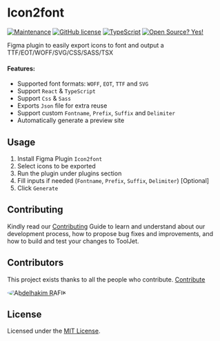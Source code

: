 # Icon2font

[![Maintenance](https://img.shields.io/badge/Maintained%3F-yes-green.svg)](https://github.com/abdelhakimrafik/icon2font/graphs/commit-activity)
[![GitHub license](https://img.shields.io/github/license/Naereen/StrapDown.js.svg)](https://github.com/abdelhakimrafik/icon2font/blob/master/LICENSE)
[![TypeScript](https://badgen.net/badge/icon/typescript?icon=typescript&label)](https://typescriptlang.org)
[![Open Source? Yes!](https://badgen.net/badge/Open%20Source%20%3F/Yes%21/blue?icon=github)](https://github.com/abdelhakimrafik/icon2font/)

Figma plugin to easily export icons to font and output a TTF/EOT/WOFF/SVG/CSS/SASS/TSX

#### Features:

- Supported font formats: `WOFF`, `EOT`, `TTF` and `SVG`
- Support `React` & `TypeScript`
- Support `Css` & `Sass`
- Exports `Json` file for extra reuse
- Support custom `Fontname`, `Prefix`, `Suffix` and `Delimiter`
- Automatically generate a preview site

## Usage

1. Install Figma Plugin `Icon2font`
1. Select icons to be exported
1. Run the plugin under plugins section
1. Fill inputs if needed (`Fontname`, `Prefix`, `Suffix`, `Delimiter`) [Optional]
1. Click `Generate`

## Contributing

Kindly read our [Contributing](CONTRIBUTING.md) Guide to learn and understand about our development process,
how to propose bug fixes and improvements, and how to build and test your changes to ToolJet.

## Contributors

This project exists thanks to all the people who contribute. [Contribute](CONTRIBUTING.md)

<a href="https://github.com/abdelhakimrafik">
  <img style="border-radius:50%" title="Abdelhakim RAFIK" src="https://github.com/abdelhakimrafik.png?size=50">
</a>

## License

Licensed under the [MIT License](https://opensource.org/licenses/MIT).
